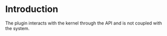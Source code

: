 # Introduction

The plugin interacts with the kernel through the API and is not coupled with the system.